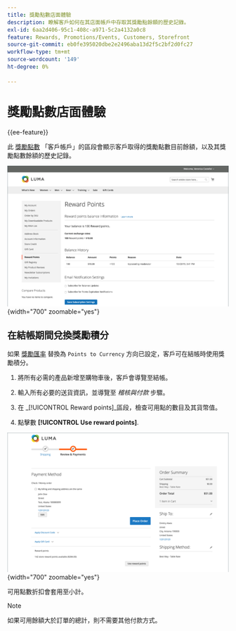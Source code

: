 ```yaml
---
title: 獎勵點數店面體驗
description: 瞭解客戶如何在其店面帳戶中存取其獎勵點餘額的歷史記錄。
exl-id: 6aa2d406-95c1-408c-a971-5c2a4132a0c8
feature: Rewards, Promotions/Events, Customers, Storefront
source-git-commit: eb0fe395020dbe2e2496aba13d2f5c2bf2d0fc27
workflow-type: tm+mt
source-wordcount: '149'
ht-degree: 0%

---
```


# 獎勵點數店面體驗

{{ee-feature}}

此 [獎勵點數](rewards-loyalty.md) 「客戶帳戶」的區段會顯示客戶取得的獎勵點數目前餘額，以及其獎勵點數餘額的歷史記錄。

![獎勵點數](./assets/account-dashboard-reward-points.png){width="700" zoomable="yes"}

## 在結帳期間兌換獎勵積分

如果 [獎勵匯率](reward-exchange-rates.md) 替換為 `Points to Currency` 方向已設定，客戶可在結帳時使用獎勵積分。

1. 將所有必需的產品新增至購物車後，客戶會導覽至結帳。

1. 輸入所有必要的送貨資訊，並導覽至 _稽核與付款_ 步驟。

1. 在 _[!UICONTROL Reward points]_區段，檢查可用點的數目及其貨幣值。

1. 點擊數 **[!UICONTROL Use reward points]**.

![結帳時的獎勵點數](./assets/reward-points-on-checkout.png){width="700" zoomable="yes"}

可用點數折扣會套用至小計。

>[!NOTE]
>
>如果可用餘額大於訂單的總計，則不需要其他付款方式。
